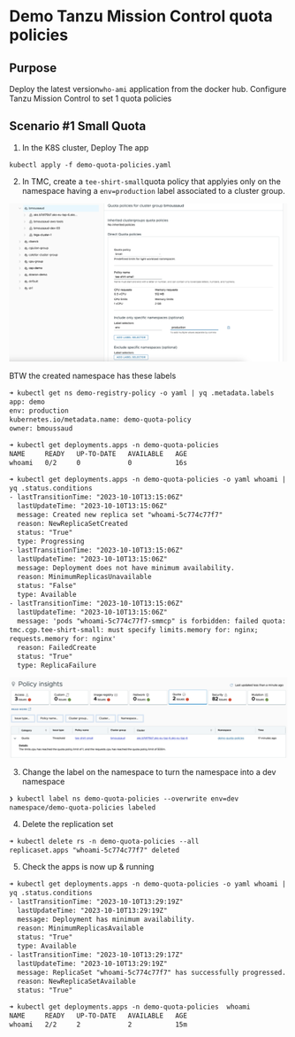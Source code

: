 # Demo Tanzu Mission Control quota policies

## Purpose

Deploy the latest version`who-ami` application from the docker hub. Configure Tanzu Mission Control to set 1 quota policies

## Scenario #1 Small Quota

1. In the K8S cluster, Deploy The app

```
kubectl apply -f demo-quota-policies.yaml
```

2. In TMC, create a `tee-shirt-small`quota policy that applyies only on the namespace having a `env=production` label associated to a cluster group.

![ ](img/1.png)

BTW the created namespace has these labels

```
➜ kubectl get ns demo-registry-policy -o yaml | yq .metadata.labels
app: demo
env: production
kubernetes.io/metadata.name: demo-quota-policy
owner: bmoussaud
```

```
➜ kubectl get deployments.apps -n demo-quota-policies
NAME     READY   UP-TO-DATE   AVAILABLE   AGE
whoami   0/2     0            0           16s
```

```
➜ kubectl get deployments.apps -n demo-quota-policies -o yaml whoami | yq .status.conditions
- lastTransitionTime: "2023-10-10T13:15:06Z"
  lastUpdateTime: "2023-10-10T13:15:06Z"
  message: Created new replica set "whoami-5c774c77f7"
  reason: NewReplicaSetCreated
  status: "True"
  type: Progressing
- lastTransitionTime: "2023-10-10T13:15:06Z"
  lastUpdateTime: "2023-10-10T13:15:06Z"
  message: Deployment does not have minimum availability.
  reason: MinimumReplicasUnavailable
  status: "False"
  type: Available
- lastTransitionTime: "2023-10-10T13:15:06Z"
  lastUpdateTime: "2023-10-10T13:15:06Z"
  message: 'pods "whoami-5c774c77f7-smmcp" is forbidden: failed quota: tmc.cgp.tee-shirt-small: must specify limits.memory for: nginx; requests.memory for: nginx'
  reason: FailedCreate
  status: "True"
  type: ReplicaFailure
```

![ ](img/2.png)

3. Change the label on the namespace to turn the namespace into a dev namespace

```
❯ kubectl label ns demo-quota-policies --overwrite env=dev
namespace/demo-quota-policies labeled
```

4. Delete the replication set

```
➜ kubectl delete rs -n demo-quota-policies --all
replicaset.apps "whoami-5c774c77f7" deleted
```

5. Check the apps is now up & running

```
➜ kubectl get deployments.apps -n demo-quota-policies -o yaml whoami | yq .status.conditions
- lastTransitionTime: "2023-10-10T13:29:19Z"
  lastUpdateTime: "2023-10-10T13:29:19Z"
  message: Deployment has minimum availability.
  reason: MinimumReplicasAvailable
  status: "True"
  type: Available
- lastTransitionTime: "2023-10-10T13:29:17Z"
  lastUpdateTime: "2023-10-10T13:29:19Z"
  message: ReplicaSet "whoami-5c774c77f7" has successfully progressed.
  reason: NewReplicaSetAvailable
  status: "True"
```

```
➜ kubectl get deployments.apps -n demo-quota-policies  whoami
NAME     READY   UP-TO-DATE   AVAILABLE   AGE
whoami   2/2     2            2           15m
```
